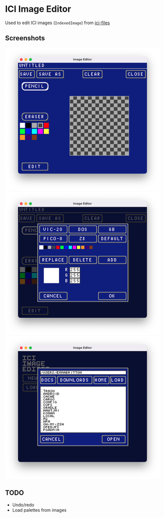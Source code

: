 # ICI Image Editor

Used to edit ICI images (`IndexedImage`) from [ici-files](https://github.com/emmabritton/ici-files)

## Screenshots

![Editor](https://github.com/emmabritton/ici-image-editor/raw/main/.github/screenshots/editor.png)
![Edit Palette](https://github.com/emmabritton/ici-image-editor/raw/main/.github/screenshots/palette.png)
![Load file](https://github.com/emmabritton/ici-image-editor/raw/main/.github/screenshots/load.png)

## TODO
- Undo/redo
- Load palettes from images